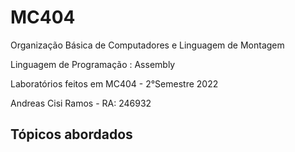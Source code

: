 # MC404
Organização Básica de Computadores e Linguagem de Montagem

Linguagem de Programação : Assembly

Laboratórios feitos em MC404 - 2°Semestre 2022

Andreas Cisi Ramos - RA: 246932

## Tópicos abordados
